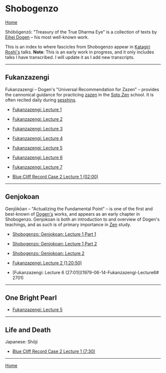 # Shobogenzo

[Home](index.md)

Shōbōgenzō: "Treasury of the True Dharma Eye" is a collection of texts by [Eihei Dogen](#eihei-dogen) – his most well-known work.

This is an index to where fascicles from Shobogenzo appear in [Katagiri Roshi's](glossary#katagiri) talks. **Note**: This is an early work in progress, and it only includes talks I have transcribed. I will update it as I add new transcripts.

-------

## Fukanzazengi

Fukanzazengi – Dogen's "Universal Recommendation for Zazen" – provides the cannonical guidance for practicing [zazen](#zazen) in the [Soto Zen](glossary#soto-zen ) school. It is often recited daily during [sesshins](glossary#sesshins).

- [Fukanzazengi: Lecture 1](1979-06-09-Fukanzazengi-Lecture1#0)
- [Fukanzazengi: Lecture 2](1979-06-10-Fukanzazengi-Lecture2#0)
- [Fukanzazengi: Lecture 3](1979-06-11-Fukanzazengi-Lecture3#0)
- [Fukanzazengi: Lecture 4](1979-06-12-Fukanzazengi-Lecture4#0)
- [Fukanzazengi: Lecture 5](1979-06-13-Fukanzazengi-Lecture5#0)
- [Fukanzazengi: Lecture 6](1979-06-14-Fukanzazengi-Lecture6#0)
- [Fukanzazengi: Lecture 7](1979-06-15-Fukanzazengi-Lecture7#0)

- [Blue Cliff Record Case 2 Lecture 1 (02:00)](1980-01-19-BlueCliffRecordCase2Lecture1#0200)

-------

## Genjokoan

Genjōkōan – "Actualizing the Fundamental Point" – is one of the first and best-known of [Dogen's](#dogen) works, and appears as an early chapter in Shobogenzo. Genjokoan is both an introduction to and overview of Dogen's teachings, and as such is of primary importance in [Zen](glossary#zen) study.

- [Shobogenzo: Genjokoan: Lecture 1 Part 1](1987-06-06-Shobogenzo-Genjokoan-Lecture1-Part1#0)
- [Shobogenzo: Genjokoan: Lecture 1 Part 2](1987-06-06-Shobogenzo-Genjokoan-Lecture1-Part2#0)
- [Shobogenzo: Genjokoan: Lecture 2](1987-06-07-Shobogenzo-Genjokoan-Lecture2#0)

- [Fukanzazengi: Lecture 2 (1:20:50)](1979-06-10-Fukanzazengi-Lecture2#12050)
- [Fukanzazengi: Lecture 6 (27:01)](1979-06-14-Fukanzazengi-Lecture6# 2701)

-------

## One Bright Pearl

- [Fukanzazengi: Lecture 5](1979-06-13-Fukanzazengi-Lecture5.md#0)

-------

## Life and Death

Japanese: Shōji

- [Blue Cliff Record Case 2 Lecture 1 (7:30)](1980-01-19-BlueCliffRecordCase2Lecture1#730)

-------


[Home](index.md)
